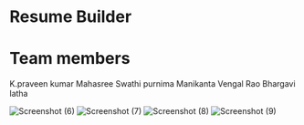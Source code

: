 # Resume Builder

# Team members
K.praveen kumar
Mahasree
Swathi purnima
Manikanta
Vengal Rao
Bhargavi latha


![Screenshot (6)](https://user-images.githubusercontent.com/114328662/219926559-d60ade90-cc3b-4aef-be30-e002cdd40ceb.png)
![Screenshot (7)](https://user-images.githubusercontent.com/114328662/219926798-e4a23376-9f99-4058-9f87-5c065f8d993c.png)
![Screenshot (8)](https://user-images.githubusercontent.com/114328662/219926834-79b082a8-318f-48ec-8ac7-587d2545eeae.png)
![Screenshot (9)](https://user-images.githubusercontent.com/114328662/219926875-9f6decb5-1dbd-4fd5-a25e-4b8897fad1fb.png)

